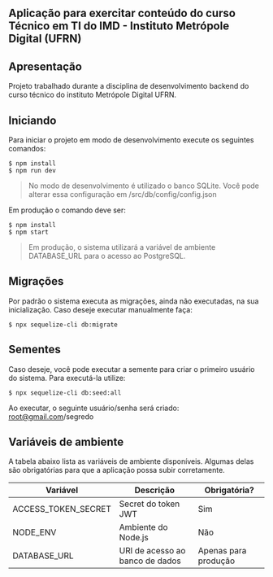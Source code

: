 ## Aplicação para exercitar conteúdo do curso Técnico em TI do IMD - Instituto Metrópole Digital (UFRN)

## Apresentação

Projeto trabalhado durante a disciplina de desenvolvimento backend do curso técnico do instituto Metrópole Digital UFRN.

## Iniciando

Para iniciar o projeto em modo de desenvolvimento execute os seguintes comandos:

```shell
$ npm install
$ npm run dev
```

> No modo de desenvolvimento é utilizado o banco SQLite. Você pode alterar essa configuração em /src/db/config/config.json

Em produção o comando deve ser:

```shell
$ npm install
$ npm start
```
> Em produção, o sistema utilizará a variável de ambiente DATABASE_URL para o acesso ao PostgreSQL.

## Migrações

Por padrão o sistema executa as migrações, ainda não executadas, na sua inicialização. Caso deseje executar manualmente faça:

```shell
$ npx sequelize-cli db:migrate 
```

## Sementes

Caso deseje, você pode executar a semente para criar o primeiro usuário do sistema. Para executá-la utilize:

```shell
$ npx sequelize-cli db:seed:all
```

Ao executar, o seguinte usuário/senha será criado: root@gmail.com/segredo

## Variáveis de ambiente

A tabela abaixo lista as variáveis de ambiente disponíveis. Algumas delas são obrigatórias para que a aplicação possa subir corretamente.

| Variável            | Descrição                       | Obrigatória? |
|---------------------|---------------------------------|--------------|
| ACCESS_TOKEN_SECRET | Secret do token JWT             | Sim          |
| NODE_ENV            | Ambiente do Node.js             | Não          |
| DATABASE_URL        | URl de acesso ao banco de dados | Apenas para produção |

